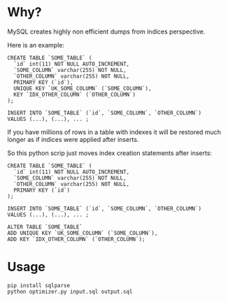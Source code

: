 # Why?

MySQL creates highly non efficient dumps from indices perspective.

Here is an example:
```
CREATE TABLE `SOME_TABLE` (
  `id` int(11) NOT NULL AUTO_INCREMENT,
  `SOME_COLUMN` varchar(255) NOT NULL,
  `OTHER_COLUMN` varchar(255) NOT NULL,
  PRIMARY KEY (`id`),
  UNIQUE KEY `UK_SOME_COLUMN` (`SOME_COLUMN`),
  KEY `IDX_OTHER_COLUMN` (`OTHER_COLUMN`)
);

INSERT INTO `SOME_TABLE` (`id`, `SOME_COLUMN`, `OTHER_COLUMN`)
VALUES (...), (...), ... ;
```

If you have millions of rows in a table with indexes it will be restored much longer as if indices were applied after inserts.

So this python scrip just moves index creation statements after inserts:

```
CREATE TABLE `SOME_TABLE` (
  `id` int(11) NOT NULL AUTO_INCREMENT,
  `SOME_COLUMN` varchar(255) NOT NULL,
  `OTHER_COLUMN` varchar(255) NOT NULL,
  PRIMARY KEY (`id`)
);

INSERT INTO `SOME_TABLE` (`id`, `SOME_COLUMN`, `OTHER_COLUMN`)
VALUES (...), (...), ... ;

ALTER TABLE `SOME_TABLE`
ADD UNIQUE KEY `UK_SOME_COLUMN` (`SOME_COLUMN`),
ADD KEY `IDX_OTHER_COLUMN` (`OTHER_COLUMN`);
```

# Usage
```
pip install sqlparse
python optimizer.py input.sql output.sql
```
